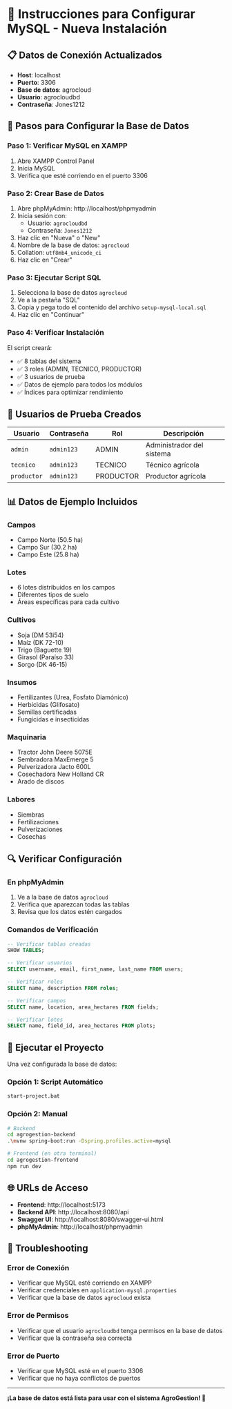 # 🔧 Instrucciones para Configurar MySQL - Nueva Instalación

## 📋 Datos de Conexión Actualizados

- **Host**: localhost
- **Puerto**: 3306
- **Base de datos**: agrocloud
- **Usuario**: agrocloudbd
- **Contraseña**: Jones1212

## 🚀 Pasos para Configurar la Base de Datos

### Paso 1: Verificar MySQL en XAMPP
1. Abre XAMPP Control Panel
2. Inicia MySQL
3. Verifica que esté corriendo en el puerto 3306

### Paso 2: Crear Base de Datos
1. Abre phpMyAdmin: http://localhost/phpmyadmin
2. Inicia sesión con:
   - Usuario: `agrocloudbd`
   - Contraseña: `Jones1212`
3. Haz clic en "Nueva" o "New"
4. Nombre de la base de datos: `agrocloud`
5. Collation: `utf8mb4_unicode_ci`
6. Haz clic en "Crear"

### Paso 3: Ejecutar Script SQL
1. Selecciona la base de datos `agrocloud`
2. Ve a la pestaña "SQL"
3. Copia y pega todo el contenido del archivo `setup-mysql-local.sql`
4. Haz clic en "Continuar"

### Paso 4: Verificar Instalación
El script creará:
- ✅ 8 tablas del sistema
- ✅ 3 roles (ADMIN, TECNICO, PRODUCTOR)
- ✅ 3 usuarios de prueba
- ✅ Datos de ejemplo para todos los módulos
- ✅ Índices para optimizar rendimiento

## 👥 Usuarios de Prueba Creados

| Usuario | Contraseña | Rol | Descripción |
|---------|------------|-----|-------------|
| `admin` | `admin123` | ADMIN | Administrador del sistema |
| `tecnico` | `admin123` | TECNICO | Técnico agrícola |
| `productor` | `admin123` | PRODUCTOR | Productor agrícola |

## 📊 Datos de Ejemplo Incluidos

### Campos
- Campo Norte (50.5 ha)
- Campo Sur (30.2 ha)
- Campo Este (25.8 ha)

### Lotes
- 6 lotes distribuidos en los campos
- Diferentes tipos de suelo
- Áreas específicas para cada cultivo

### Cultivos
- Soja (DM 53i54)
- Maíz (DK 72-10)
- Trigo (Baguette 19)
- Girasol (Paraíso 33)
- Sorgo (DK 46-15)

### Insumos
- Fertilizantes (Urea, Fosfato Diamónico)
- Herbicidas (Glifosato)
- Semillas certificadas
- Fungicidas e insecticidas

### Maquinaria
- Tractor John Deere 5075E
- Sembradora MaxEmerge 5
- Pulverizadora Jacto 600L
- Cosechadora New Holland CR
- Arado de discos

### Labores
- Siembras
- Fertilizaciones
- Pulverizaciones
- Cosechas

## 🔍 Verificar Configuración

### En phpMyAdmin
1. Ve a la base de datos `agrocloud`
2. Verifica que aparezcan todas las tablas
3. Revisa que los datos estén cargados

### Comandos de Verificación
```sql
-- Verificar tablas creadas
SHOW TABLES;

-- Verificar usuarios
SELECT username, email, first_name, last_name FROM users;

-- Verificar roles
SELECT name, description FROM roles;

-- Verificar campos
SELECT name, location, area_hectares FROM fields;

-- Verificar lotes
SELECT name, field_id, area_hectares FROM plots;
```

## 🚀 Ejecutar el Proyecto

Una vez configurada la base de datos:

### Opción 1: Script Automático
```bash
start-project.bat
```

### Opción 2: Manual
```bash
# Backend
cd agrogestion-backend
.\mvnw spring-boot:run -Dspring.profiles.active=mysql

# Frontend (en otra terminal)
cd agrogestion-frontend
npm run dev
```

## 🌐 URLs de Acceso

- **Frontend**: http://localhost:5173
- **Backend API**: http://localhost:8080/api
- **Swagger UI**: http://localhost:8080/swagger-ui.html
- **phpMyAdmin**: http://localhost/phpmyadmin

## 🔧 Troubleshooting

### Error de Conexión
- Verificar que MySQL esté corriendo en XAMPP
- Verificar credenciales en `application-mysql.properties`
- Verificar que la base de datos `agrocloud` exista

### Error de Permisos
- Verificar que el usuario `agrocloudbd` tenga permisos en la base de datos
- Verificar que la contraseña sea correcta

### Error de Puerto
- Verificar que MySQL esté en el puerto 3306
- Verificar que no haya conflictos de puertos

---

**¡La base de datos está lista para usar con el sistema AgroGestion! 🚀**
